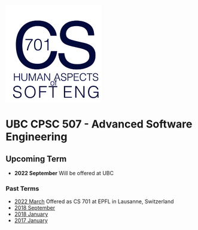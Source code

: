 <img src="logo.png" width="256px" alt="CPSC 507 Advanced Software Engineering">

# UBC CPSC 507 - Advanced Software Engineering

## Upcoming Term

* **2022 September** Will be offered at UBC

### Past Terms

* [2022 March](https://github.com/ubccpsc/507/tree/2022mar) Offered as CS 701 at EPFL in Lausanne, Switzerland
* [2018 September](https://github.com/ubccpsc/507/tree/2018sept)
* [2018 January](https://github.com/ubccpsc/507/tree/2018jan)
* [2017 January](https://github.com/ubccpsc/507/tree/2017jan)



